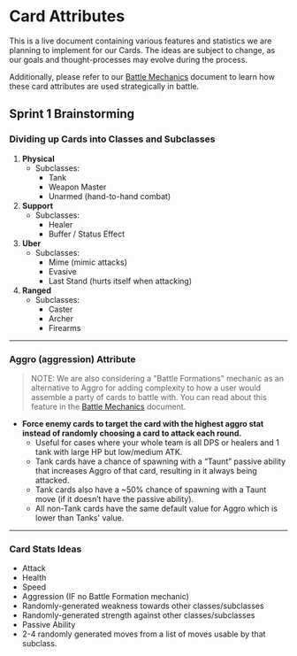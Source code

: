 # Card Attributes
This is a live document containing various features and statistics we are planning to implement for our Cards. The ideas are subject to change, as our goals and thought-processes may evolve during the process.

Additionally, please refer to our [Battle Mechanics](../master/BattleMechanics.md) document to learn how these card attributes are used strategically in battle.


## Sprint 1 Brainstorming
### Dividing up Cards into Classes and Subclasses
1. **Physical**
	* Subclasses:
		* Tank
		* Weapon Master
		* Unarmed (hand-to-hand combat)
2. **Support**
	* Subclasses:
		* Healer
		* Buffer / Status Effect
3. **Uber**
	* Subclasses:
		* Mime (mimic attacks)
		* Evasive
		* Last Stand (hurts itself when attacking)
4. **Ranged**
	* Subclasses:
		* Caster
		* Archer
		* Firearms

---

### Aggro (aggression) Attribute

>NOTE: We are also considering a "Battle Formations" mechanic as an alternative to Aggro for adding complexity to how a user would assemble a party of cards to battle with. You can read about this feature in the [Battle Mechanics](../master/BattleMechanics.md) document.

* **Force enemy cards to target the card with the highest aggro stat instead of randomly choosing a card to attack each round.**
	* Useful for cases where your whole team is all DPS or healers and 1 tank with large HP but low/medium ATK.
	* Tank cards have a chance of spawning with a “Taunt” passive ability that increases Aggro of that card, resulting in it always being attacked.
	* Tank cards also have a ~50% chance of spawning with a Taunt move (if it doesn’t have the passive ability).
	* All non-Tank cards have the same default value for Aggro which is lower than Tanks' value.

---
### Card Stats Ideas
* Attack
* Health
* Speed
* Aggression (IF no Battle Formation mechanic)
* Randomly-generated weakness towards other classes/subclasses
* Randomly-generated strength against other classes/subclasses
* Passive Ability
* 2-4 randomly generated moves from a list of moves usable by that subclass.
